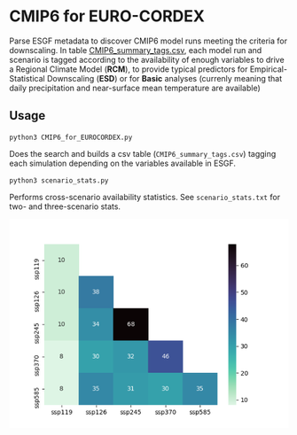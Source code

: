 CMIP6 for EURO-CORDEX
=====================

Parse ESGF metadata to discover CMIP6 model runs meeting the criteria for
downscaling. In table [CMIP6_summary_tags.csv](./CMIP6_summary_tags.csv),
each model run and scenario is tagged according to the availability of 
enough variables to drive a Regional Climate Model (**RCM**), to provide typical
predictors for Empirical-Statistical Downscaling (**ESD**) or for **Basic**
analyses (currenly meaning that daily precipitation and near-surface mean
temperature are available)

Usage
-----

```
python3 CMIP6_for_EUROCORDEX.py
```

Does the search and builds a csv table (`CMIP6_summary_tags.csv`) tagging each
simulation depending on the variables available in ESGF.

```
python3 scenario_stats.py
```

Performs cross-scenario availability statistics. See `scenario_stats.txt` for
two- and three-scenario stats.

![Two-scenario availability statistics](scenario_stats.png)

